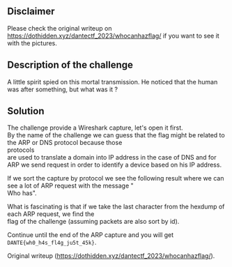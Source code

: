 ## Disclaimer

Please check the original writeup on
https://dothidden.xyz/dantectf_2023/whocanhazflag/ if you want to see it with
the pictures.

## Description of the challenge

A little spirit spied on this mortal transmission. He noticed that the human
was after something, but what was it ?

## Solution

The challenge provide a Wireshark capture, let's open it first.  
By the name of the challenge we can guess that the flag might be related to
the ARP or DNS protocol because those  
protocols  
are used to translate a domain into IP address in the case of DNS and for  
ARP we send request in order to identify a device based on his IP address.

If we sort the capture by protocol we see the following result where we can
see a lot of ARP request with the message "  
Who has".

What is fascinating is that if we take the last character from the hexdump of
each ARP request, we find the  
flag of the challenge (assuming packets are also sort by id).

Continue until the end of the ARP capture and you will get
`DANTE{wh0_h4s_fl4g_ju5t_45k}`.

Original writeup (https://dothidden.xyz/dantectf_2023/whocanhazflag/).